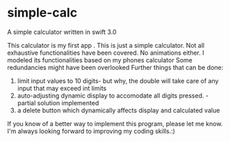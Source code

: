 # simple-calc
A simple calculator written in swift 3.0


This calculator is my first app .
This is just a simple calculator. Not all exhaustive functionalities have been covered. No animations either.
I modeled its functionalities based on my phones calculator
Some redundancies might have been overlooked 
Further things that can be done: 
 1. limit input values to 10 digits- but why, the double will take care of any input that may exceed int limits
 2. auto-adjusting dynamic display to accomodate all digits pressed. - partial solution implemented
 3. a delete button which dynamically affects display and calculated value

If you know of a better way to implement this program, please let me know. I'm always looking forward to improving my coding skills.:)
